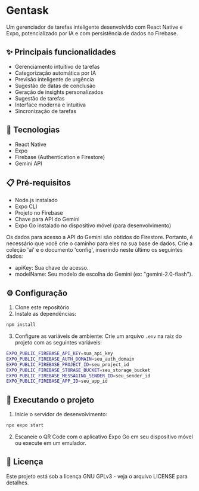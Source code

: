 # Gentask

Um gerenciador de tarefas inteligente desenvolvido com React Native e Expo, potencializado por IA e com persistência de dados no Firebase.

## ✨ Principais funcionalidades

- Gerenciamento intuitivo de tarefas
- Categorização automática por IA
- Previsão inteligente de urgência
- Sugestão de datas de conclusão
- Geração de insights personalizados
- Sugestão de tarefas
- Interface moderna e intuitiva
- Sincronização de tarefas

## 🚀 Tecnologias

- React Native
- Expo
- Firebase (Authentication e Firestore)
- Gemini API

## 📋 Pré-requisitos

- Node.js instalado
- Expo CLI
- Projeto no Firebase
- Chave para API do Gemini
- Expo Go instalado no dispositivo móvel (para desenvolvimento)

Os dados para acesso a API do Gemini são obtidos do Firestore.
Portanto, é necessário que você crie o caminho para eles na sua base de dados.
Crie a coleção 'ai' e o documento 'config', inserindo neste último os seguintes dados:

- apiKey: Sua chave de acesso.
- modelName: Seu modelo de escolha do Gemini (ex: "gemini-2.0-flash").

## ⚙️ Configuração

1. Clone este repositório
2. Instale as dependências:

```bash
npm install
```

3. Configure as variáveis de ambiente:
   Crie um arquivo `.env` na raiz do projeto com as seguintes variáveis:

```bash
EXPO_PUBLIC_FIREBASE_API_KEY=sua_api_key
EXPO_PUBLIC_FIREBASE_AUTH_DOMAIN=seu_auth_domain
EXPO_PUBLIC_FIREBASE_PROJECT_ID=seu_project_id
EXPO_PUBLIC_FIREBASE_STORAGE_BUCKET=seu_storage_bucket
EXPO_PUBLIC_FIREBASE_MESSAGING_SENDER_ID=seu_sender_id
EXPO_PUBLIC_FIREBASE_APP_ID=seu_app_id
```

## 🚀 Executando o projeto

1. Inicie o servidor de desenvolvimento:

```bash
npx expo start
```

2. Escaneie o QR Code com o aplicativo Expo Go em seu dispositivo móvel ou execute em um emulador.

## 📄 Licença

Este projeto está sob a licença GNU GPLv3 - veja o arquivo LICENSE para detalhes.
